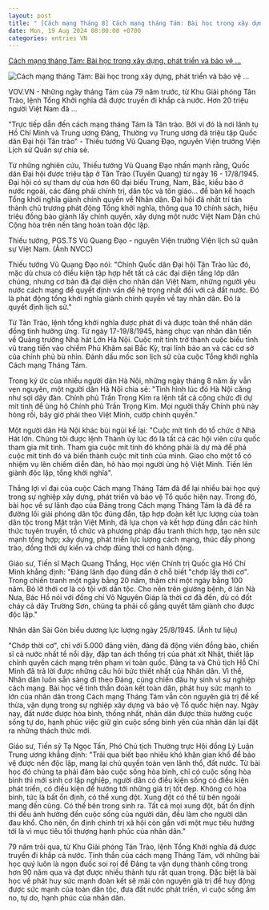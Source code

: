 ```yaml
---
layout: post
title: " [Cách mạng Tháng 8] Cách mạng tháng Tám: Bài học trong xây dựng, phát triển và bảo vệ ..."
date: Mon, 19 Aug 2024 08:00:00 +0700
categories: entries VN
---
```

[Cách mạng tháng Tám: Bài học trong xây dựng, phát triển và bảo vệ ...](https://vov.vn/chinh-tri/cach-mang-thang-tam-bai-hoc-trong-xay-dung-phat-trien-va-bao-ve-to-quoc-post1115112.vov)

![Cách mạng tháng Tám: Bài học trong xây dựng, phát triển và bảo vệ ...](https://vov-media.emitech.vn/sites/default/files/styles/og_image/public/2024-08/cach_mang_thang_tam_sai_gon_0.jpg?v=1724035759)

VOV.VN - Những ngày tháng Tám của 79 năm trước, từ Khu Giải phóng Tân Trào, lệnh Tổng Khởi nghĩa đã được truyền đi khắp cả nước. Hơn 20 triệu người Việt Nam đã ...

"Trực tiếp dẫn đến cách mạng tháng Tám là Tân trào. Bởi vì đó là nơi lãnh tụ Hồ Chí Minh và Trung ương Đảng, Thường vụ Trung ương đã triệu tập Quốc dân Đại hội Tân trào" - Thiếu tướng Vũ Quang Đạo, nguyên Viện trưởng Viện Lịch sử Quân sự chia sẻ.

Từ những nghiên cứu, Thiếu tướng Vũ Quang Đạo nhấn mạnh rằng, Quốc dân Đại hội được triệu tập ở Tân Trào (Tuyên Quang) từ ngày 16 - 17/8/1945. Đại hội có sự tham dự của hơn 60 đại biểu Trung, Nam, Bắc, kiều bào ở nước ngoài, các đảng phái chính trị, dân tộc và tôn giáo... để bàn kế hoạch Tổng khởi nghĩa giành chính quyền về Nhân dân. Đại hội đã nhất trí tán thành chủ trương phát động Tổng khởi nghĩa, thông qua 10 chính sách, hiệu triệu đồng bào giành lấy chính quyền, xây dựng một nước Việt Nam Dân chủ Cộng hòa trên nền tảng hoàn toàn độc lập.

Thiếu tướng, PGS.TS Vũ Quang Đạo - nguyên Viện trưởng Viện lịch sử quân sự Việt Nam. (Ảnh NVCC)

Thiếu tướng Vũ Quang Đạo nói: "Chính Quốc dân Đại hội Tân Trào lúc đó, mặc dù chưa có điều kiện tập hợp hết tất cả các đại diện tầng lớp dân chúng, nhưng cơ bản đã đại diện cho nhân dân Việt Nam, những người yêu nước cách mạng để quyết định vấn đề hệ trọng nhất đối với cả đất nước. Đó là phát động tổng khởi nghĩa giành chính quyền về tay nhân dân. Đó là quyết định lịch sử."

Từ Tân Trào, lệnh tổng khởi nghĩa được phát đi và được toàn thể nhân dân đồng tình hưởng ứng. Từ ngày 17-19/8/1945, hàng chục vạn nhân dân tiến về Quảng trường Nhà hát Lớn Hà Nội. Cuộc mít tinh trở thành cuộc biểu tình vũ trang tiến vào chiếm Phủ Khâm sai Bắc Kỳ, trại lính bảo an và các cơ sở của chính phủ bù nhìn. Đánh dấu mốc son lịch sử của cuộc Tổng khởi nghĩa Cách mạng Tháng Tám.

Trong ký ức của nhiều người dân Hà Nội, những ngày tháng 8 năm ấy vẫn vẹn nguyên, một người dân Hà Nội chia sẻ: "Tình hình lúc đó Hà Nội căng như sợi dây đàn. Chính phủ Trần Trọng Kim ra lệnh tất cả công chức đi dự mít tinh để ủng hộ Chính phủ Trần Trọng Kim. Mọi người thấy Chính phủ này hỏng rồi, bây giờ phải theo Việt Minh, cướp chính quyền."

Một người dân Hà Nội khác bùi ngùi kể lại: "Cuộc mít tinh đó tổ chức ở Nhà Hát lớn. Chúng tôi được lệnh Thành ủy lúc đó là tất cả các hội viên cứu quốc tham gia mít tinh. Tham gia cuộc mít tính đó không phải là dự mà để phá cuộc mít tinh đó và biến thành cuộc mít tinh của mình. Giao cho một tổ có nhiệm vụ lên chiếm diễn đàn, hô hào mọi người ủng hộ Việt Minh. Tiến lên giành độc lập, tổng khởi nghĩa".

Thắng lợi vĩ đại của cuộc Cách mạng Tháng Tám đã để lại nhiều bài học quý trong sự nghiệp xây dựng, phát triển và bảo vệ Tổ quốc hiện nay. Trong đó, bài học về sự lãnh đạo của Ðảng trong Cách mạng Tháng Tám là đã đề ra đường lối giải phóng dân tộc đúng đắn, tập hợp đoàn kết lực lượng của toàn dân tộc trong Mặt trận Việt Minh, đã lựa chọn và kết hợp đúng đắn các hình thức tuyên truyền, tổ chức và phương pháp đấu tranh thích hợp, tạo nên sức mạnh tổng hợp; xây dựng, phát triển lực lượng cách mạng, thúc đẩy phong trào, đồng thời dự kiến và chớp đúng thời cơ hành động.

Giáo sư, Tiến sĩ Mạch Quang Thắng, Học viện Chính trị Quốc gia Hồ Chí Minh khẳng định: "Đảng lãnh đạo đúng đắn ở chỗ biết "chớp lấy thời cơ". Trong chiến tranh một ngày bằng 20 năm, thậm chí một ngày bằng 100 năm. Bỏ lỡ thời cơ là có tội với dân tộc. Cho nên trên giường bệnh, ở lán Nà Nưa, Bác Hồ nói với đồng chí Võ Nguyên Giáp là thời cơ đã đến, dù có đốt cháy cả dãy Trường Sơn, chúng ta phải cố gắng quyết tâm giành cho được độc lập."

Nhân dân Sài Gòn biểu dương lực lượng ngày 25/8/1945. (Ảnh tư liệu)

"Chớp thời cơ", chỉ với 5.000 đảng viên, đảng đã động viên đồng bào, chiến sĩ cả nước nhất tề nổi dậy, đập tan ách thống trị của phát xít Nhật, thiết lập chính quyền cách mạng trên phạm vi toàn quốc. Đảng ta và Chủ tịch Hồ Chí Minh đã trả lời được những câu hỏi bức thiết nhất của Nhân dân. Vì thế, Nhân dân luôn sẵn sàng đi theo Đảng, cùng chiến đấu hy sinh vì sự nghiệp cách mạng. Bài học về tinh thần đoàn kết toàn dân, phát huy sức mạnh to lớn của nhân dân trong Cách mạng Tháng Tám vẫn còn nguyên giá trị để kế thừa, vận dụng trong sự nghiệp xây dựng và bảo vệ Tổ quốc hiện nay. Ngày nay, đất nước được hòa bình, thống nhất, nhân dân được thừa hưởng cuộc sống tự do, hạnh phúc việc giữ gìn cuộc sống bình yên của nhân dân lại đặt ra những thách thức mới.

Giáo sư, Tiến sỹ Tạ Ngọc Tấn, Phó Chủ tịch Thường trực Hội đồng Lý Luận Trung ương khẳng định: "Trải qua biết bao nhiêu khó khăn gian khổ để bảo vệ được nền độc lập, mang lại chủ quyền toàn vẹn lãnh thổ, đất nước. Từ bài học đó chúng ta phải đảm bảo cuộc sống hòa bình, chỉ có cuộc sống hòa bình thì mới sinh cơ lập nghiệp, người dân có điều kiện sống có điều kiện phát triển, có điều kiện để hướng tới những giá trị tốt đẹp. Không có hòa bình, tức là bất ổn định, có thể xung đột. Xung đột có thể từ bên ngoài mang đến cũng. Có thể bên trong sinh ra. Tất cả mọi xung đột, bất ổn định thì đều ảnh hưởng đến cuộc sống của người dân, đều làm cho người dân đau khổ. Cho nên, ổn định chính trị xã hội còn gắn với một mục tiêu hướng tới là vì mục tiêu tối thượng hạnh phúc của nhân dân."

79 năm trôi qua, từ Khu Giải phóng Tân Trào, lệnh Tổng Khởi nghĩa đã được truyền đi khắp cả nước. Tinh thần của cách mạng Tháng Tám, với những bài học quý luôn là ngọn đuốc soi rọi để Đảng ta vận dụng thành công trong hơn 90 năm qua và đạt được nhiều thành tựu rất quan trọng. Đặc biệt là bài học về phát huy sức mạnh đoàn kết sẽ mãi còn nguyên giá trị để huy động được sức mạnh của toàn dân tộc, đưa đất nước phát triển, vì cuộc sống ấm no, tự do, hạnh phúc của nhân dân.

